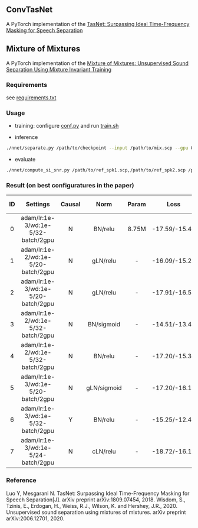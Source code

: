 ## ConvTasNet

A PyTorch implementation of the [TasNet: Surpassing Ideal Time-Frequency Masking for Speech Separation](https://arxiv.org/abs/1809.07454)

## Mixture of Mixtures
A PyTorch implementation of the [Mixture of Mixtures: Unsupervised Sound Separation Using Mixture Invariant Training](https://arxiv.org/abs/2006.12701)

### Requirements

see [requirements.txt](requirements.txt)

### Usage

* training: configure [conf.py](nnet/conf.py) and run [train.sh](train.sh)

* inference
```bash
./nnet/separate.py /path/to/checkpoint --input /path/to/mix.scp --gpu 0 > separate.log 2>&1 &
```

* evaluate
```bash
./nnet/compute_si_snr.py /path/to/ref_spk1.scp,/path/to/ref_spk2.scp /path/to/inf_spk1.scp,/path/to/inf_spk2.scp
```

### Result (on best configuratures in the paper)

  |  ID   |             Settings               | Causal |    Norm     | Param |     Loss      | Si-SDR |
  | :---: | :--------------------------------: | :---:  | :---------: | :---: | :-----------: | :----: |
  |   0   | adam/lr:1e-3/wd:1e-5/32-batch/2gpu |   N    |   BN/relu   | 8.75M | -17.59/-15.45 | 14.63  |
  |   1   | adam/lr:1e-2/wd:1e-5/20-batch/2gpu |   N    |  gLN/relu   |   -   | -16.09/-15.21 | 14.58  |
  |   2   | adam/lr:1e-3/wd:1e-5/20-batch/2gpu |   N    |  gLN/relu   |   -   | -17.91/-16.54 | 15.87  |
  |   3   | adam/lr:1e-2/wd:1e-5/32-batch/2gpu |   N    | BN/sigmoid  |   -   | -14.51/-13.40 | 12.62  |
  |   4   | adam/lr:1e-2/wd:1e-5/32-batch/2gpu |   N    |   BN/relu   |   -   | -17.20/-15.38 | 14.58  |
  |   5   | adam/lr:1e-3/wd:1e-5/20-batch/2gpu |   N    | gLN/sigmoid |   -   | -17.20/-16.11 | 15.55  |
  |   6   | adam/lr:1e-3/wd:1e-5/32-batch/2gpu |   Y    |   BN/relu   |   -   | -15.25/-12.47 | 11.42  |
  |   7   | adam/lr:1e-3/wd:1e-5/24-batch/2gpu |   N    |  cLN/relu   |   -   | -18.72/-16.17 | 15.25  |

### Reference

Luo Y, Mesgarani N. TasNet: Surpassing Ideal Time-Frequency Masking for Speech Separation[J]. arXiv preprint arXiv:1809.07454, 2018.
Wisdom, S., Tzinis, E., Erdogan, H., Weiss, R.J., Wilson, K. and Hershey, J.R., 2020. Unsupervised sound separation using mixtures of mixtures. arXiv preprint arXiv:2006.12701, 2020.
